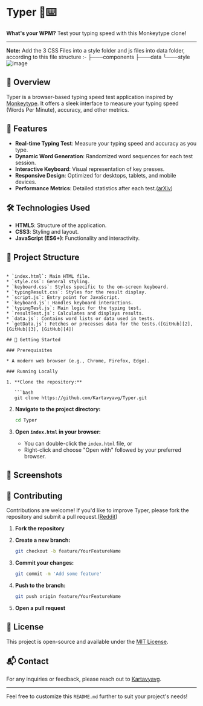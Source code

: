 

# Typer 🐒⌨️

**What's your WPM?** Test your typing speed with this Monkeytype clone!

--- 
**Note:** Add the 3 CSS Files into a style folder and js files into data folder, according to this file structure :- 
├───components
├───data
└───style
![image](https://github.com/user-attachments/assets/c7067dcc-634d-4938-9cde-e1d3c888e7ac)


## 🚀 Overview

Typer is a browser-based typing speed test application inspired by [Monkeytype](https://monkeytype.com/). It offers a sleek interface to measure your typing speed (Words Per Minute), accuracy, and other metrics.

## 🧰 Features

* **Real-time Typing Test**: Measure your typing speed and accuracy as you type.
* **Dynamic Word Generation**: Randomized word sequences for each test session.
* **Interactive Keyboard**: Visual representation of key presses.
* **Responsive Design**: Optimized for desktops, tablets, and mobile devices.
* **Performance Metrics**: Detailed statistics after each test.([arXiv][1])

## 🛠️ Technologies Used

* **HTML5**: Structure of the application.
* **CSS3**: Styling and layout.
* **JavaScript (ES6+)**: Functionality and interactivity.

## 📁 Project Structure

```

* `index.html`: Main HTML file.
* `style.css`: General styling.
* `keyboard.css`: Styles specific to the on-screen keyboard.
* `typingResult.css`: Styles for the result display.
* `script.js`: Entry point for JavaScript.
* `keyboard.js`: Handles keyboard interactions.
* `typingTest.js`: Main logic for the typing test.
* `resultTest.js`: Calculates and displays results.
* `data.js`: Contains word lists or data used in tests.
* `getData.js`: Fetches or processes data for the tests.([GitHub][2], [GitHub][3], [GitHub][4])

## 🚀 Getting Started

### Prerequisites

* A modern web browser (e.g., Chrome, Firefox, Edge).

### Running Locally

1. **Clone the repository:**

   ```bash
   git clone https://github.com/Kartavyavg/Typer.git
   ```



2. **Navigate to the project directory:**

   ```bash
   cd Typer
   ```



3. **Open `index.html` in your browser:**

   * You can double-click the `index.html` file, or
   * Right-click and choose "Open with" followed by your preferred browser.

## 📸 Screenshots

<!-- Include screenshots of the application here -->

## 🤝 Contributing

Contributions are welcome! If you'd like to improve Typer, please fork the repository and submit a pull request.([Reddit][5])

1. **Fork the repository**
2. **Create a new branch:**

   ```bash
   git checkout -b feature/YourFeatureName
   ```



3. **Commit your changes:**

   ```bash
   git commit -m 'Add some feature'
   ```



4. **Push to the branch:**

   ```bash
   git push origin feature/YourFeatureName
   ```



5. **Open a pull request**

## 📄 License

This project is open-source and available under the [MIT License](LICENSE).

## 📬 Contact

For any inquiries or feedback, please reach out to [Kartavyavg](https://github.com/Kartavyavg).

---

Feel free to customize this `README.md` further to suit your project's needs!

[1]: https://arxiv.org/abs/1802.06997?utm_source=chatgpt.com "Categorizing the Content of GitHub README Files"
[2]: https://github.com/tiangolo/typer/issues/51?utm_source=chatgpt.com "generate markdown documentation · Issue #51 · fastapi/typer - GitHub"
[3]: https://github.com/tiangolo/typer-cli/blob/master/typer_cli/main.py?utm_source=chatgpt.com "typer-cli/typer_cli/main.py at master - GitHub"
[4]: https://github.com/tiangolo/typer-cli/blob/master/README.md?utm_source=chatgpt.com "README.md - tiangolo/typer-cli - GitHub"
[5]: https://www.reddit.com/r/Python/comments/18hn2t1/cyclopts_a_cli_library_that_fixes_13_annoying/?utm_source=chatgpt.com "Cyclopts: A CLI library that fixes 13 annoying issues in Typer : r/Python"
